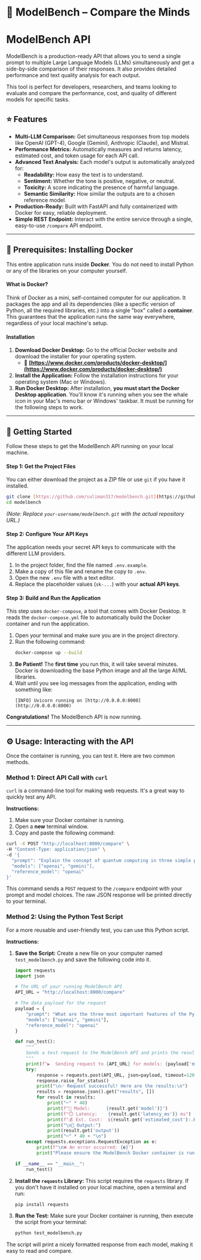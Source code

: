 # 🧠 ModelBench – Compare the Minds
# ModelBench API

ModelBench is a production-ready API that allows you to send a single prompt to multiple Large Language Models (LLMs) simultaneously and get a side-by-side comparison of their responses. It also provides detailed performance and text quality analysis for each output.

This tool is perfect for developers, researchers, and teams looking to evaluate and compare the performance, cost, and quality of different models for specific tasks.

## ⭐ Features

* **Multi-LLM Comparison:** Get simultaneous responses from top models like OpenAI (GPT-4), Google (Gemini), Anthropic (Claude), and Mistral.
* **Performance Metrics:** Automatically measures and returns latency, estimated cost, and token usage for each API call.
* **Advanced Text Analysis:** Each model's output is automatically analyzed for:
    * **Readability:** How easy the text is to understand.
    * **Sentiment:** Whether the tone is positive, negative, or neutral.
    * **Toxicity:** A score indicating the presence of harmful language.
    * **Semantic Similarity:** How similar the outputs are to a chosen reference model.
* **Production-Ready:** Built with FastAPI and fully containerized with Docker for easy, reliable deployment.
* **Simple REST Endpoint:** Interact with the entire service through a single, easy-to-use `/compare` API endpoint.

---

## 🐋 Prerequisites: Installing Docker

This entire application runs inside **Docker**. You do not need to install Python or any of the libraries on your computer yourself.

#### What is Docker?
Think of Docker as a mini, self-contained computer for our application. It packages the app and all its dependencies (like a specific version of Python, all the required libraries, etc.) into a single "box" called a **container**. This guarantees that the application runs the same way everywhere, regardless of your local machine's setup.

#### Installation
1.  **Download Docker Desktop:** Go to the official Docker website and download the installer for your operating system.
    * 🔗 **[https://www.docker.com/products/docker-desktop/](https://www.docker.com/products/docker-desktop/)**
2.  **Install the Application:** Follow the installation instructions for your operating system (Mac or Windows).
3.  **Run Docker Desktop:** After installation, **you must start the Docker Desktop application**. You'll know it's running when you see the whale icon in your Mac's menu bar or Windows' taskbar. It must be running for the following steps to work.

---

## 🚀 Getting Started

Follow these steps to get the ModelBench API running on your local machine.

#### Step 1: Get the Project Files
You can either download the project as a ZIP file or use `git` if you have it installed.

```bash
git clone [https://github.com/suliman317/modelbench.git](https://github.com/your-username/modelbench.git)
cd modelbench
```
*(Note: Replace `your-username/modelbench.git` with the actual repository URL.)*

#### Step 2: Configure Your API Keys
The application needs your secret API keys to communicate with the different LLM providers.

1.  In the project folder, find the file named `.env.example`.
2.  Make a copy of this file and rename the copy to `.env`.
3.  Open the new `.env` file with a text editor.
4.  Replace the placeholder values (`sk-...`) with your **actual API keys**.

#### Step 3: Build and Run the Application
This step uses `docker-compose`, a tool that comes with Docker Desktop. It reads the `docker-compose.yml` file to automatically build the Docker container and run the application.

1.  Open your terminal and make sure you are in the project directory.
2.  Run the following command:
    ```bash
    docker-compose up --build
    ```
3.  **Be Patient!** The **first time** you run this, it will take several minutes. Docker is downloading the base Python image and all the large AI/ML libraries.
4.  Wait until you see log messages from the application, ending with something like:
    ```
    [INFO] Uvicorn running on [http://0.0.0.0:8000](http://0.0.0.0:8000)
    ```
**Congratulations!** The ModelBench API is now running.

---

## ⚙️ Usage: Interacting with the API

Once the container is running, you can test it. Here are two common methods.

### Method 1: Direct API Call with `curl`

`curl` is a command-line tool for making web requests. It's a great way to quickly test any API.

**Instructions:**
1.  Make sure your Docker container is running.
2.  Open a **new** terminal window.
3.  Copy and paste the following command:

```bash
curl -X POST "http://localhost:8000/compare" \
-H "Content-Type: application/json" \
-d '{
  "prompt": "Explain the concept of quantum computing in three simple paragraphs.",
  "models": ["openai", "gemini"],
  "reference_model": "openai"
}'
```
This command sends a `POST` request to the `/compare` endpoint with your prompt and model choices. The raw JSON response will be printed directly to your terminal.

### Method 2: Using the Python Test Script

For a more reusable and user-friendly test, you can use this Python script.

**Instructions:**

1.  **Save the Script:** Create a new file on your computer named `test_modelbench.py` and save the following code into it.

    ```python
    import requests
    import json

    # The URL of your running ModelBench API
    API_URL = "http://localhost:8000/compare"

    # The data payload for the request
    payload = {
        "prompt": "What are the three most important features of the Python programming language? Explain each one briefly.",
        "models": ["openai", "gemini"],
        "reference_model": "openai"
    }

    def run_test():
        """
        Sends a test request to the ModelBench API and prints the results.
        """
        print(f"▶️  Sending request to {API_URL} for models: {payload['models']}")
        try:
            response = requests.post(API_URL, json=payload, timeout=120)
            response.raise_for_status()
            print("\n✅ Request successful! Here are the results:\n")
            results = response.json().get("results", [])
            for result in results:
                print("─" * 40)
                print(f"🤖 Model:      {result.get('model')}")
                print(f"⏱️ Latency:    {result.get('latency_ms')} ms")
                print(f"💰 Est. Cost:  ${result.get('estimated_cost'):.6f}" if result.get('estimated_cost') is not None else "💰 Est. Cost:  N/A")
                print("\n📝 Output:")
                print(result.get('output'))
                print("─" * 40 + "\n")
        except requests.exceptions.RequestException as e:
            print(f"\n❌ An error occurred: {e}")
            print("Please ensure the ModelBench Docker container is running.")

    if __name__ == "__main__":
        run_test()
    ```

2.  **Install the `requests` Library:** This script requires the `requests` library. If you don't have it installed on your local machine, open a terminal and run:
    ```bash
    pip install requests
    ```

3.  **Run the Test:** Make sure your Docker container is running, then execute the script from your terminal:
    ```bash
    python test_modelbench.py
    ```

The script will print a nicely formatted response from each model, making it easy to read and compare.
